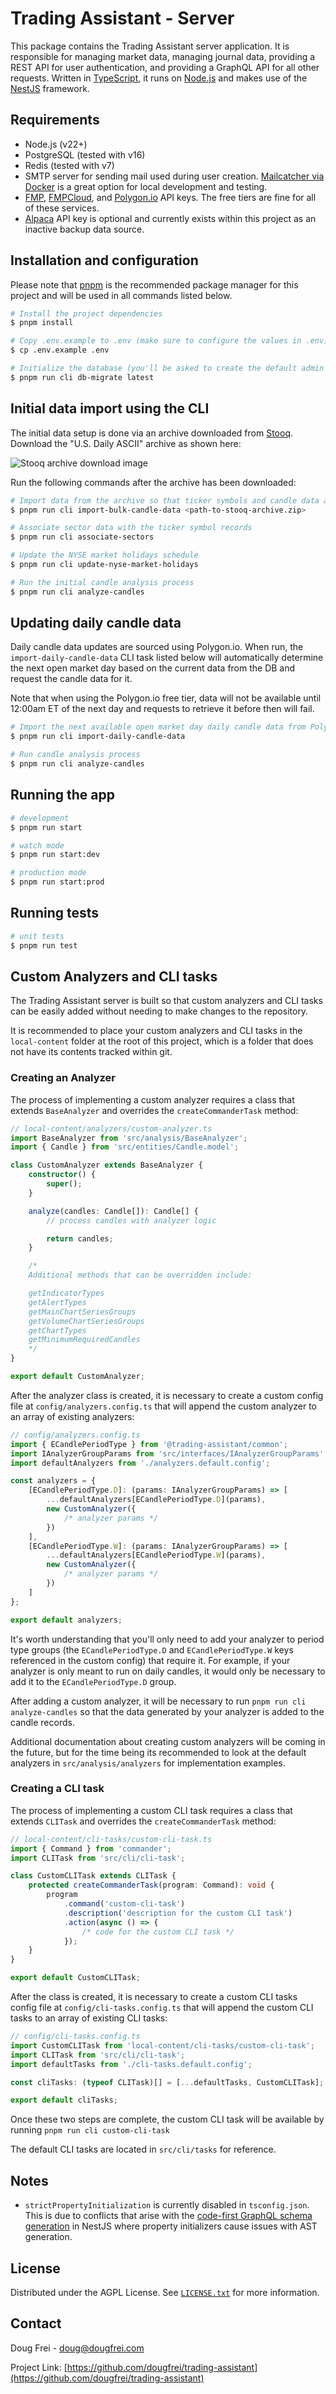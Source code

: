 # Trading Assistant - Server

This package contains the Trading Assistant server application. It is responsible for managing market data, managing journal data, providing a REST API for user authentication, and providing a GraphQL API for all other requests. Written in [TypeScript](https://www.typescriptlang.org/), it runs on [Node.js](https://nodejs.org/en) and makes use of the [NestJS](https://nestjs.com/) framework.

## Requirements

-   Node.js (v22+)
-   PostgreSQL (tested with v16)
-   Redis (tested with v7)
-   SMTP server for sending mail used during user creation. [Mailcatcher via Docker](https://hub.docker.com/r/sj26/mailcatcher) is a great option for local development and testing.
-   [FMP](https://site.financialmodelingprep.com/), [FMPCloud](https://fmpcloud.io/), and [Polygon.io](https://polygon.io/) API keys. The free tiers are fine for all of these services.
-   [Alpaca](https://alpaca.markets/) API key is optional and currently exists within this project as an inactive backup data source.

## Installation and configuration

Please note that [pnpm](https://pnpm.io/) is the recommended package manager for this project and will be used in all commands listed below.

```bash
# Install the project dependencies
$ pnpm install

# Copy .env.example to .env (make sure to configure the values in .env)
$ cp .env.example .env

# Initialize the database (you'll be asked to create the default admin user)
$ pnpm run cli db-migrate latest
```

## Initial data import using the CLI

The initial data setup is done via an archive downloaded from [Stooq](https://stooq.com/db/h/). Download the "U.S. Daily ASCII" archive as shown here:

![Stooq archive download image](./docs/images/stooq-archive-download.jpg)

Run the following commands after the archive has been downloaded:

```bash
# Import data from the archive so that ticker symbols and candle data are created
$ pnpm run cli import-bulk-candle-data <path-to-stooq-archive.zip>

# Associate sector data with the ticker symbol records
$ pnpm run cli associate-sectors

# Update the NYSE market holidays schedule
$ pnpm run cli update-nyse-market-holidays

# Run the initial candle analysis process
$ pnpm run cli analyze-candles
```

## Updating daily candle data

Daily candle data updates are sourced using Polygon.io. When run, the `import-daily-candle-data` CLI task listed below will automatically determine the next open market day based on the current data from the DB and request the candle data for it.

Note that when using the Polygon.io free tier, data will not be available until 12:00am ET of the next day and requests to retrieve it before then will fail.

```bash
# Import the next available open market day daily candle data from Polygon.io
$ pnpm run cli import-daily-candle-data

# Run candle analysis process
$ pnpm run cli analyze-candles
```

## Running the app

```bash
# development
$ pnpm run start

# watch mode
$ pnpm run start:dev

# production mode
$ pnpm run start:prod
```

## Running tests

```bash
# unit tests
$ pnpm run test
```

## Custom Analyzers and CLI tasks

The Trading Assistant server is built so that custom analyzers and CLI tasks can be easily added without needing to make changes to the repository.

It is recommended to place your custom analyzers and CLI tasks in the `local-content` folder at the root of this project, which is a folder that does not have its contents tracked within git.

### Creating an Analyzer

The process of implementing a custom analyzer requires a class that extends `BaseAnalyzer` and overrides the `createCommanderTask` method:

```typescript
// local-content/analyzers/custom-analyzer.ts
import BaseAnalyzer from 'src/analysis/BaseAnalyzer';
import { Candle } from 'src/entities/Candle.model';

class CustomAnalyzer extends BaseAnalyzer {
	constructor() {
		super();
	}

	analyze(candles: Candle[]): Candle[] {
		// process candles with analyzer logic

		return candles;
	}

	/*
	Additional methods that can be overridden include:

	getIndicatorTypes
	getAlertTypes
	getMainChartSeriesGroups
	getVolumeChartSeriesGroups
	getChartTypes
	getMinimumRequiredCandles
	*/
}

export default CustomAnalyzer;
```

After the analyzer class is created, it is necessary to create a custom config file at `config/analyzers.config.ts` that will append the custom analyzer to an array of existing analyzers:

```typescript
// config/analyzers.config.ts
import { ECandlePeriodType } from '@trading-assistant/common';
import IAnalyzerGroupParams from 'src/interfaces/IAnalyzerGroupParams';
import defaultAnalyzers from './analyzers.default.config';

const analyzers = {
	[ECandlePeriodType.D]: (params: IAnalyzerGroupParams) => [
		...defaultAnalyzers[ECandlePeriodType.D](params),
		new CustomAnalyzer({
			/* analyzer params */
		})
	],
	[ECandlePeriodType.W]: (params: IAnalyzerGroupParams) => [
		...defaultAnalyzers[ECandlePeriodType.W](params),
		new CustomAnalyzer({
			/* analyzer params */
		})
	]
};

export default analyzers;
```

It's worth understanding that you'll only need to add your analyzer to period type groups (the `ECandlePeriodType.D` and `ECandlePeriodType.W` keys referenced in the custom config) that require it. For example, if your analyzer is only meant to run on daily candles, it would only be necessary to add it to the `ECandlePeriodType.D` group.

After adding a custom analyzer, it will be necessary to run `pnpm run cli analyze-candles` so that the data generated by your analyzer is added to the candle records.

Additional documentation about creating custom analyzers will be coming in the future, but for the time being its recommended to look at the default analyzers in `src/analysis/analyzers` for implementation examples.

### Creating a CLI task

The process of implementing a custom CLI task requires a class that extends `CLITask` and overrides the `createCommanderTask` method:

```typescript
// local-content/cli-tasks/custom-cli-task.ts
import { Command } from 'commander';
import CLITask from 'src/cli/cli-task';

class CustomCLITask extends CLITask {
	protected createCommanderTask(program: Command): void {
		program
			.command('custom-cli-task')
			.description('description for the custom CLI task')
			.action(async () => {
				/* code for the custom CLI task */
			});
	}
}

export default CustomCLITask;
```

After the class is created, it is necessary to create a custom CLI tasks config file at `config/cli-tasks.config.ts` that will append the custom CLI tasks to an array of existing CLI tasks:

```typescript
// config/cli-tasks.config.ts
import CustomCLITask from 'local-content/cli-tasks/custom-cli-task';
import CLITask from 'src/cli/cli-task';
import defaultTasks from './cli-tasks.default.config';

const cliTasks: (typeof CLITask)[] = [...defaultTasks, CustomCLITask];

export default cliTasks;
```

Once these two steps are complete, the custom CLI task will be available by running `pnpm run cli custom-cli-task`

The default CLI tasks are located in `src/cli/tasks` for reference.

## Notes

-   `strictPropertyInitialization` is currently disabled in `tsconfig.json`. This is due to conflicts that arise with the [code-first GraphQL schema generation](https://docs.nestjs.com/graphql/quick-start#code-first) in NestJS where property initializers cause issues with AST generation.

## License

Distributed under the AGPL License. See [`LICENSE.txt`](LICENSE.txt) for more information.

## Contact

Doug Frei - [doug@dougfrei.com](mailto:doug@dougfrei.com)

Project Link: [https://github.com/dougfrei/trading-assistant](https://github.com/dougfrei/trading-assistant)
